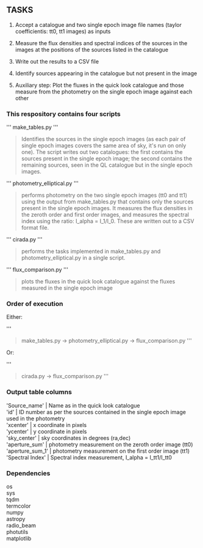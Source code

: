 ## TASKS

1. Accept a catalogue and two single epoch image file names (taylor coefficientis: tt0, tt1 images) as inputs
2. Measure the flux densities and spectral indices of the sources in the images at the positions of the sources listed in the catalogue
3. Write out the results to a CSV file
4. Identify sources appearing in the catalogue but not present in the image

5. Auxiliary step: Plot the fluxes in the quick look catalogue and those measure from the photometry on the single epoch image against each other

### This respository contains four scripts
'''
make_tables.py
'''

> Identifies the sources in the single epoch images (as each pair of single epoch images covers the same area of sky, it's run on only one). The script writes out two catalogues: the first contains the sources present in the single epoch image; the second contains the remaining sources, seen in the QL catalogue but in the single epoch images.

'''
photometry_elliptical.py
'''

> performs photometry on the two single epoch images (tt0 and tt1) using the output from make_tables.py that contains only the sources present in the single epoch images. It measures the flux densities in the zeroth order and first order images, and measures the spectral index using the ratio: I_alpha = I_1/I_0. These are written out to a CSV format file.

'''
cirada.py
'''

> performs the tasks implemented in make_tables.py and photometry_elliptical.py in a single script.

'''
flux_comparison.py
'''

> plots the fluxes in the quick look catalogue against the fluxes measured in the single epoch image

### Order of execution

Either:

'''
> make_tables.py -> photometry_elliptical.py -> flux_comparison.py
'''

Or:

'''
> cirada.py -> flux_comparison.py
'''

### Output table columns

'Source_name'      | Name as in the quick look catalogue  
'id'               | ID number as per the sources contained in the single epoch image used in the photometry  
'xcenter'          | x coordinate in pixels  
'ycenter'          | y coordinate in pixels  
'sky_center'       | sky coordinates in degrees (ra,dec)  
'aperture_sum'     | photometry measurement on the zeroth order image (tt0)  
'aperture_sum_1'   | photometry measurement on the first order image (tt1)  
'Spectral Index'   | Spectral index measurement, I_alpha = I_tt1/I_tt0  

### Dependencies

os  
sys  
tqdm  
termcolor  
numpy  
astropy  
radio_beam  
photutils  
matplotlib  

